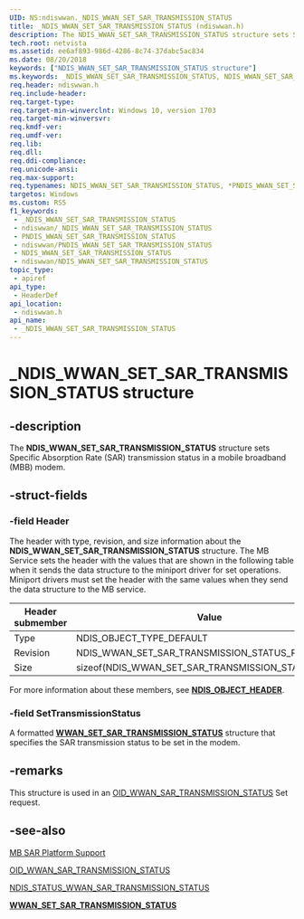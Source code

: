 ```yaml
---
UID: NS:ndiswwan._NDIS_WWAN_SET_SAR_TRANSMISSION_STATUS
title: _NDIS_WWAN_SET_SAR_TRANSMISSION_STATUS (ndiswwan.h)
description: The NDIS_WWAN_SET_SAR_TRANSMISSION_STATUS structure sets Specific Absorption Rate (SAR) transmission status in a mobile broadband (MBB) modem.
tech.root: netvista
ms.assetid: ee6af893-986d-4286-8c74-37dabc5ac834
ms.date: 08/20/2018
keywords: ["NDIS_WWAN_SET_SAR_TRANSMISSION_STATUS structure"]
ms.keywords: _NDIS_WWAN_SET_SAR_TRANSMISSION_STATUS, NDIS_WWAN_SET_SAR_TRANSMISSION_STATUS, *PNDIS_WWAN_SET_SAR_TRANSMISSION_STATUS,
req.header: ndiswwan.h
req.include-header: 
req.target-type: 
req.target-min-winverclnt: Windows 10, version 1703
req.target-min-winversvr: 
req.kmdf-ver: 
req.umdf-ver: 
req.lib: 
req.dll: 
req.ddi-compliance: 
req.unicode-ansi: 
req.max-support: 
req.typenames: NDIS_WWAN_SET_SAR_TRANSMISSION_STATUS, *PNDIS_WWAN_SET_SAR_TRANSMISSION_STATUS
targetos: Windows
ms.custom: RS5
f1_keywords:
 - _NDIS_WWAN_SET_SAR_TRANSMISSION_STATUS
 - ndiswwan/_NDIS_WWAN_SET_SAR_TRANSMISSION_STATUS
 - PNDIS_WWAN_SET_SAR_TRANSMISSION_STATUS
 - ndiswwan/PNDIS_WWAN_SET_SAR_TRANSMISSION_STATUS
 - NDIS_WWAN_SET_SAR_TRANSMISSION_STATUS
 - ndiswwan/NDIS_WWAN_SET_SAR_TRANSMISSION_STATUS
topic_type:
 - apiref
api_type:
 - HeaderDef
api_location:
 - ndiswwan.h
api_name:
 - _NDIS_WWAN_SET_SAR_TRANSMISSION_STATUS
---
```


# _NDIS_WWAN_SET_SAR_TRANSMISSION_STATUS structure


## -description

The **NDIS_WWAN_SET_SAR_TRANSMISSION_STATUS** structure sets Specific Absorption Rate (SAR) transmission status in a mobile broadband (MBB) modem.

## -struct-fields

### -field Header

The header with type, revision, and size information about the **NDIS_WWAN_SET_SAR_TRANSMISSION_STATUS** structure. The MB Service sets the header with the values that are shown in the following table when it sends the data structure to the miniport driver for set operations. Miniport drivers must set the header with the same values when they send the data structure to the MB service.

| Header submember | Value |
| --- | --- |
| Type | NDIS_OBJECT_TYPE_DEFAULT |
| Revision | NDIS_WWAN_SET_SAR_TRANSMISSION_STATUS_REVISION_1 |
| Size | sizeof(NDIS_WWAN_SET_SAR_TRANSMISSION_STATUS) |

For more information about these members, see [**NDIS_OBJECT_HEADER**](../ntddndis/ns-ntddndis-_ndis_object_header.md).

### -field SetTransmissionStatus

A formatted [**WWAN_SET_SAR_TRANSMISSION_STATUS**](../wwan/ns-wwan-_wwan_set_sar_transmission_status.md) structure that specifies the SAR transmission status to be set in the modem.

## -remarks

This structure is used in an [OID_WWAN_SAR_TRANSMISSION_STATUS](https://docs.microsoft.com/windows-hardware/drivers/network/oid-wwan-sar-transmission-status) Set request.

## -see-also

[MB SAR Platform Support](https://docs.microsoft.com/windows-hardware/drivers/network/mb-sar-platform-support)

[OID_WWAN_SAR_TRANSMISSION_STATUS](https://docs.microsoft.com/windows-hardware/drivers/network/oid-wwan-sar-transmission-status)

[NDIS_STATUS_WWAN_SAR_TRANSMISSION_STATUS](https://docs.microsoft.com/windows-hardware/drivers/network/ndis-status-wwan-sar-transmission-status)

[**WWAN_SET_SAR_TRANSMISSION_STATUS**](../wwan/ns-wwan-_wwan_set_sar_transmission_status.md)

